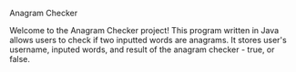 Anagram Checker

Welcome to the Anagram Checker project! This program written in Java allows users to check if two inputted words are anagrams. 
It stores user's username, inputed words, and result of the anagram checker - true, or false.

